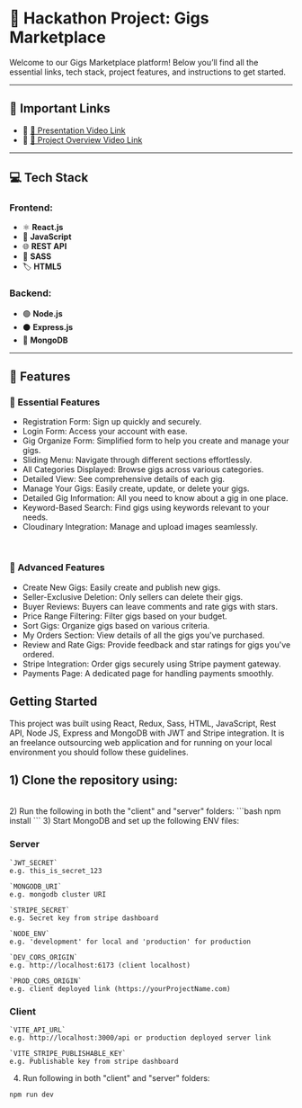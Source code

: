 # 🚀 Hackathon Project: Gigs Marketplace

Welcome to our Gigs Marketplace platform! Below you’ll find all the essential links, tech stack, project features, and instructions to get started.

---

## 📂 Important Links

- 🎥 [📑 Presentation Video Link](https://your-presentation-link.com)
- 🎥 [📑 Project Overview Video Link](https://your-project-overview-link.com)

---

## 💻 Tech Stack

### Frontend:
- ⚛️ **React.js**
- 📜 **JavaScript**
- 🌐 **REST API**
- 🎨 **SASS**
- 🏷️ **HTML5**

### Backend:
- 🟢 **Node.js**
- ⚫ **Express.js**
- 🍃 **MongoDB**

---

## 🌟 Features

### 🚀 Essential Features

- Registration Form: Sign up quickly and securely.
- Login Form: Access your account with ease.
- Gig Organize Form: Simplified form to help you create and manage your gigs.
- Sliding Menu: Navigate through different sections effortlessly.
- All Categories Displayed: Browse gigs across various categories.
- Detailed View: See comprehensive details of each gig.
- Manage Your Gigs: Easily create, update, or delete your gigs.
- Detailed Gig Information: All you need to know about a gig in one place.
- Keyword-Based Search: Find gigs using keywords relevant to your needs.
- Cloudinary Integration: Manage and upload images seamlessly.


<br />

### 🚀 Advanced Features

- Create New Gigs: Easily create and publish new gigs.
- Seller-Exclusive Deletion: Only sellers can delete their gigs.
- Buyer Reviews: Buyers can leave comments and rate gigs with stars.
- Price Range Filtering: Filter gigs based on your budget.
- Sort Gigs: Organize gigs based on various criteria.
- My Orders Section: View details of all the gigs you've purchased.
- Review and Rate Gigs: Provide feedback and star ratings for gigs you've ordered.
- Stripe Integration: Order gigs securely using Stripe payment gateway.
- Payments Page: A dedicated page for handling payments smoothly.



## Getting Started

This project was built using React, Redux, Sass, HTML, JavaScript, Rest API, Node JS, Express and MongoDB with JWT and Stripe integration. It is an freelance outsourcing web application and for running on your local environment you should follow these guidelines.

## 1) Clone the repository using:
<br/>
2) Run the following in both the "client" and "server" folders:
```bash
npm install 
```
3) Start MongoDB and set up the following ENV files:

### Server
```
`JWT_SECRET`
e.g. this_is_secret_123

`MONGODB_URI`
e.g. mongodb cluster URI

`STRIPE_SECRET`
e.g. Secret key from stripe dashboard

`NODE_ENV`
e.g. 'development' for local and 'production' for production

`DEV_CORS_ORIGIN`
e.g. http://localhost:6173 (client localhost)

`PROD_CORS_ORIGIN`
e.g. client deployed link (https://yourProjectName.com) 
```
### Client
```
`VITE_API_URL`
e.g. http://localhost:3000/api or production deployed server link

`VITE_STRIPE_PUBLISHABLE_KEY`
e.g. Publishable key from stripe dashboard
```
4) Run following in both "client" and "server" folders:
```bash
npm run dev
```